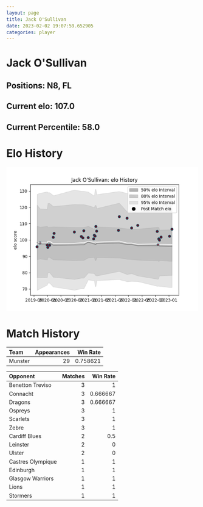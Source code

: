 ```yaml
---  
layout: page  
title: Jack O'Sullivan  
date: 2023-02-02 19:07:59.652905  
categories: player  
---
```

# Jack O'Sullivan

## Positions: N8, FL

## Current elo: 107.0

## Current Percentile: 58.0

# Elo History


![elo history](history_JackO'Sullivan.png)
# Match History


| Team    |   Appearances |   Win Rate |
|:--------|--------------:|-----------:|
| Munster |            29 |   0.758621 |

| Opponent          |   Matches |   Win Rate |
|:------------------|----------:|-----------:|
| Benetton Treviso  |         3 |   1        |
| Connacht          |         3 |   0.666667 |
| Dragons           |         3 |   0.666667 |
| Ospreys           |         3 |   1        |
| Scarlets          |         3 |   1        |
| Zebre             |         3 |   1        |
| Cardiff Blues     |         2 |   0.5      |
| Leinster          |         2 |   0        |
| Ulster            |         2 |   0        |
| Castres Olympique |         1 |   1        |
| Edinburgh         |         1 |   1        |
| Glasgow Warriors  |         1 |   1        |
| Lions             |         1 |   1        |
| Stormers          |         1 |   1        |